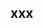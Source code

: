## xxx

<!--
"In the midst of the crowds
In the shapes in the clouds
I don't see nobody but you..."

"Can you see me? I'm waiting for the right time!!!
I can't read you, but if you want, the pleasure's all mine.
Can you see me using everything to hold back?
I guess this could be worse
Walkin' out the door with your bags"
-->
